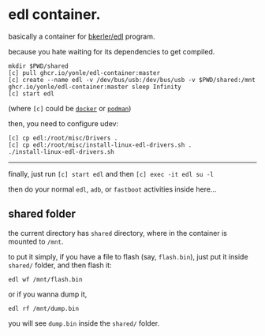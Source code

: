# edl container.

basically a container for [bkerler/edl](https://github.com/bkerler/edl) program.

because you hate waiting for its dependencies to get compiled.

```
mkdir $PWD/shared
[c] pull ghcr.io/yonle/edl-container:master
[c] create --name edl -v /dev/bus/usb:/dev/bus/usb -v $PWD/shared:/mnt ghcr.io/yonle/edl-container:master sleep Infinity
[c] start edl
```

(where `[c]` could be [`docker`](https://docker.com) or [`podman`](https://podman.io))

then, you need to configure udev:

```
[c] cp edl:/root/misc/Drivers .
[c] cp edl:/root/misc/install-linux-edl-drivers.sh .
./install-linux-edl-drivers.sh
```

---

finally, just run `[c] start edl` and then `[c] exec -it edl su -l`

then do your normal `edl`, `adb`, or `fastboot` activities inside here...

## shared folder

the current directory has `shared` directory, where in the container is mounted to `/mnt`.

to put it simply, if you have a file to flash (say, `flash.bin`), just put it inside `shared/` folder, and then flash it:
```
edl wf /mnt/flash.bin
```

or if you wanna dump it,
```
edl rf /mnt/dump.bin
```

you will see `dump.bin` inside the `shared/` folder.
